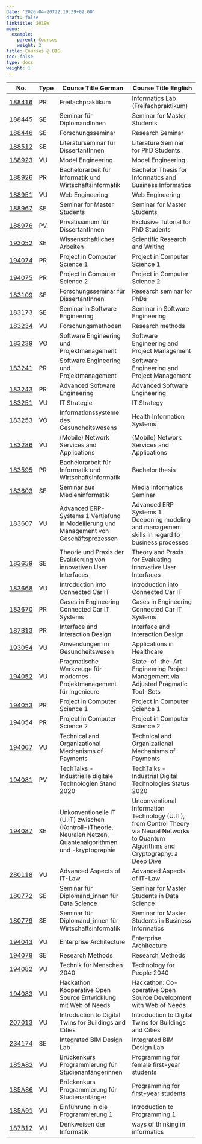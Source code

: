 ```yaml
---
date: '2020-04-20T22:19:39+02:00'
draft: false
linktitle: 2019W
menu:
  example:
    parent: Courses
    weight: 2
title: Courses @ BIG
toc: false
type: docs
weight: 1
---
```


| No. | Type | Course Title German | Course Title English |
|-----|------|---------------------|----------------------|
| [188416](https://tiss.tuwien.ac.at/course/courseDetails.xhtml?courseNr=188416&semester=2019W) | PR | Freifachpraktikum | Informatics Lab (Freifachpraktikum) |
| [188445](https://tiss.tuwien.ac.at/course/courseDetails.xhtml?courseNr=188445&semester=2019W) | SE | Seminar für DiplomandInnen | Seminar for Master Students |
| [188446](https://tiss.tuwien.ac.at/course/courseDetails.xhtml?courseNr=188446&semester=2019W) | SE | Forschungsseminar | Research Seminar |
| [188512](https://tiss.tuwien.ac.at/course/courseDetails.xhtml?courseNr=188512&semester=2019W) | SE | Literaturseminar für DissertantInnen | Literature Seminar for PhD Students |
| [188923](https://tuwel.tuwien.ac.at/course/view.php?idnumber=188923-2016W) | VU | Model Engineering | Model Engineering |
| [188926](https://tiss.tuwien.ac.at/course/courseDetails.xhtml?courseNr=188926&semester=2019W) | PR | Bachelorarbeit für Informatik und Wirtschaftsinformatik | Bachelor Thesis for Informatics and Business Informatics |
| [188951](https://tiss.tuwien.ac.at/course/courseDetails.xhtml?courseNr=188951&semester=2019W) | VU | Web Engineering | Web Engineering |
| [188967](https://tiss.tuwien.ac.at/course/courseDetails.xhtml?courseNr=188967&semester=2019W) | SE | Seminar for Master Students | Seminar for Master Students |
| [188976](https://tiss.tuwien.ac.at/course/courseDetails.xhtml?courseNr=188976&semester=2019W) | PV | Privatissimum für DissertantInnen | Exclusive Tutorial for PhD Students |
| [193052](https://tiss.tuwien.ac.at/course/courseDetails.xhtml?courseNr=193052&semester=2019W) | SE | Wissenschaftliches Arbeiten | Scientific Research and Writing |
| [194074](https://tiss.tuwien.ac.at/course/courseDetails.xhtml?courseNr=194074&semester=2019W) | PR | Project in Computer Science 1 | Project in Computer Science 1 |
| [194075](https://tiss.tuwien.ac.at/course/courseDetails.xhtml?courseNr=194075&semester=2019W) | PR | Project in Computer Science 2 | Project in Computer Science 2 |
| [183109](https://tiss.tuwien.ac.at/course/courseDetails.xhtml?courseNr=183109&semester=2019W) | SE | Forschungsseminar für DissertantInnen | Research seminar for PhDs |
| [183173](https://tiss.tuwien.ac.at/course/courseDetails.xhtml?courseNr=183173&semester=2019W) | SE | Seminar in Software Engineering | Seminar in Software Engineering |
| [183234](https://tiss.tuwien.ac.at/course/courseDetails.xhtml?courseNr=183234&semester=2019W) | VU | Forschungsmethoden | Research methods |
| [183239](https://tuwel.tuwien.ac.at/course/view.php?id=15496) | VO | Software Engineering und Projektmanagement | Software Engineering and Project Management |
| [183241](https://tuwel.tuwien.ac.at/course/view.php?id=153) | PR | Software Engineering und Projektmanagement | Software Engineering and Project Management |
| [183243](https://tuwel.tuwien.ac.at/course/view.php?id=222) | PR | Advanced Software Engineering | Advanced Software Engineering |
| [183251](https://tiss.tuwien.ac.at/course/courseDetails.xhtml?courseNr=183251&semester=2019W) | VU | IT Strategie | IT Strategy |
| [183253](http://www.inso.tuwien.ac.at/lectures/gesundheitswesen/) | VO | Informationssysteme des Gesundheitswesens | Health Information Systems |
| [183286](https://tuwel.tuwien.ac.at/course/view.php?idnumber=183286-2016W) | VU | (Mobile) Network Services and Applications | (Mobile) Network Services and Applications |
| [183595](https://tiss.tuwien.ac.at/course/courseDetails.xhtml?courseNr=183595&semester=2019W) | PR | Bachelorarbeit für Informatik und Wirtschaftsinformatik | Bachelor thesis |
| [183603](https://tiss.tuwien.ac.at/course/courseDetails.xhtml?courseNr=183603&semester=2019W) | SE | Seminar aus Medieninformatik | Media Informatics Seminar |
| [183607](https://tiss.tuwien.ac.at/course/courseDetails.xhtml?courseNr=183607&semester=2019W) | VU | Advanced ERP-Systems 1 Vertiefung in Modellierung und Management von Geschäftsprozessen | Advanced ERP Systems 1 Deepening modeling and management skills in regard to business processes |
| [183659](https://tuwel.tuwien.ac.at/course/view.php?idnumber=183659-2016W) | SE | Theorie und Praxis der Evaluierung von innovativen User Interfaces | Theory and Praxis for Evaluating Innovative User Interfaces |
| [183668](https://tiss.tuwien.ac.at/course/courseDetails.xhtml?courseNr=183668&semester=2019W) | VU | Introduction into Connected Car IT | Introduction into Connected Car IT |
| [183670](https://tiss.tuwien.ac.at/course/courseDetails.xhtml?courseNr=183670&semester=2019W) | PR | Cases in Engineering Connected Car IT Systems | Cases in Engineering Connected Car IT Systems |
| [187B13](https://tiss.tuwien.ac.at/course/courseDetails.xhtml?courseNr=187B13&semester=2019W) | PR | Interface and Interaction Design | Interface and Interaction Design |
| [193054](https://tiss.tuwien.ac.at/course/courseDetails.xhtml?courseNr=193054&semester=2019W) | VU | Anwendungen im Gesundheitswesen | Applications in Healthcare |
| [194052](https://tiss.tuwien.ac.at/course/courseDetails.xhtml?courseNr=194052&semester=2019W) | VU | Pragmatische Werkzeuge für modernes Projektmanagement für Ingenieure | State-of-the-Art Engineering Project Management via Adjusted Pragmatic Tool-Sets |
| [194053](https://tiss.tuwien.ac.at/course/courseDetails.xhtml?courseNr=194053&semester=2019W) | PR | Project in Computer Science 1 | Project in Computer Science 1 |
| [194054](https://tiss.tuwien.ac.at/course/courseDetails.xhtml?courseNr=194054&semester=2019W) | PR | Project in Computer Science 2 | Project in Computer Science 2 |
| [194067](https://tiss.tuwien.ac.at/course/courseDetails.xhtml?courseNr=194067&semester=2019W) | VU | Technical and Organizational Mechanisms of Payments | Technical and Organizational Mechanisms of Payments |
| [194081](https://tiss.tuwien.ac.at/course/courseDetails.xhtml?courseNr=194081&semester=2019W) | PV | TechTalks - Industrielle digitale Technologien Stand 2020 | TechTalks - Industrial Digital Technologies Status 2020 |
| [194087](https://tiss.tuwien.ac.at/course/courseDetails.xhtml?courseNr=194087&semester=2019W) | SE | Unkonventionelle IT (U.IT) zwischen (Kontroll-)Theorie, Neuralen Netzen, Quantenalgorithmen und -kryptographie | Unconventional Information Technology (U.IT), from Control Theory via Neural Networks to Quantum Algorithms and Cryptography: a Deep Dive |
| [280118](https://tiss.tuwien.ac.at/course/courseDetails.xhtml?courseNr=280118&semester=2019W) | VU | Advanced Aspects of IT-Law | Advanced Aspects of IT-Law |
| [180772](https://tiss.tuwien.ac.at/course/courseDetails.xhtml?courseNr=180772&semester=2019W) | SE | Seminar für Diplomand_innen für Data Science | Seminar for Master Students in Data Science |
| [180779](https://tiss.tuwien.ac.at/course/courseDetails.xhtml?courseNr=180779&semester=2019W) | SE | Seminar für Diplomand_innen für Wirtschaftsinformatik | Seminar for Master Students in Business Informatics |
| [194043](https://tiss.tuwien.ac.at/course/courseDetails.xhtml?courseNr=194043&semester=2019W) | VU | Enterprise Architecture | Enterprise Architecture |
| [194078](https://tiss.tuwien.ac.at/course/courseDetails.xhtml?courseNr=194078&semester=2019W) | SE | Research Methods | Research Methods |
| [194082](https://tiss.tuwien.ac.at/course/courseDetails.xhtml?courseNr=194082&semester=2019W) | VU | Technik für Menschen 2040 | Technology for People 2040 |
| [194083](https://tiss.tuwien.ac.at/course/courseDetails.xhtml?courseNr=194083&semester=2019W) | VU | Hackathon: Kooperative Open Source Entwicklung mit Web of Needs | Hackathon: Co-operative Open Source Development with Web of Needs |
| [207013](https://tiss.tuwien.ac.at/course/courseDetails.xhtml?courseNr=207013&semester=2019W) | VU | Introduction to Digital Twins for Buildings and Cities | Introduction to Digital Twins for Buildings and Cities |
| [234174](https://tiss.tuwien.ac.at/course/courseDetails.xhtml?courseNr=234174&semester=2019W) | SE | Integrated BIM Design Lab | Integrated BIM Design Lab |
| [185A82](https://tiss.tuwien.ac.at/course/courseDetails.xhtml?courseNr=185A82&semester=2019W) | VU | Brückenkurs Programmierung für Studienanfängerinnen | Programming for female first-year students |
| [185A86](https://tiss.tuwien.ac.at/course/courseDetails.xhtml?courseNr=185A86&semester=2019W) | VU | Brückenkurs Programmierung für Studienanfänger | Programming for first-year students |
| [185A91](https://tiss.tuwien.ac.at/course/courseDetails.xhtml?courseNr=185A91&semester=2019W) | VU | Einführung in die Programmierung 1 | Introduction to Programming 1 |
| [187B12](https://tiss.tuwien.ac.at/course/courseDetails.xhtml?courseNr=187B12&semester=2019W) | VU | Denkweisen der Informatik | ways of thinking in informatics |